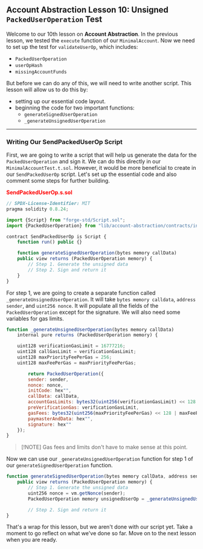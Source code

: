 ## Account Abstraction Lesson 10: Unsigned `PackedUserOperation` Test

Welcome to our 10th lesson on **Account Abstraction**. In the previous lesson, we tested the `execute` function of our `MinimalAccount`. Now we need to set up the test for `validateUserOp`, which includes:

- `PackedUserOperation`
- `userOpHash`
- `missingAccountFunds`

But before we can do any of this, we will need to write another script. This lesson will allow us to do this by:

- setting up our essential code layout.
- beginning the code for two important functions:
  - `generateSignedUserOperation`
  - `_generateUnsignedUserOperation`

---
### Writing Our SendPackedUserOp Script

First, we are going to write a script that will help us generate the data for the `PackedUserOperation` and sign it. We can do this directly in our `MinimalAccountTest.t.sol`. However, it would be more beneficial to create in our `SendPackedUserOp` script. Let's set up the essential code and also comment some steps for further building. 

**<span style="color:red">SendPackedUserOp.s.sol</span>**
```js
// SPDX-License-Identifier: MIT
pragma solidity 0.8.24;

import {Script} from "forge-std/Script.sol";
import {PackedUserOperation} from "lib/account-abstraction/contracts/interfaces/PackedUserOperation.sol";

contract SendPackedUserOp is Script {
    function run() public {}

    function generateSignedUserOperation(bytes memory callData) 
    public view returns (PackedUserOperation memory) {
        // Step 1. Generate the unsigned data
        // Step 2. Sign and return it
    }
}
```

For step 1, we are going to create a separate function called `_generateUnsignedUserOperation`. It will take `bytes memory calldata`, `address sender`, and `uint256 nonce`. It will populate all the fields of the `PackedUserOperation` except for the signature. We will also need some variables for gas limits.

```js
function _generateUnsignedUserOperation(bytes memory callData)
    internal pure returns (PackedUserOperation memory) {

    uint128 verificationGasLimit = 16777216;
    uint128 callGasLimit = verificationGasLimit;
    uint128 maxPriorityFeePerGas = 256;
    uint128 maxFeePerGas = maxPriorityFeePerGas;

        return PackedUserOperation({
        sender: sender,
        nonce: nonce,
        initCode: hex"",
        callData: callData,
        accountGasLimits: bytes32(uint256(verificationGasLimit) << 128 | callGasLimit),
        preVerificationGas: verificationGasLimit,
        gasFees: bytes32(uint256(maxPriorityFeePerGas) << 128 | maxFeePerGas),
        paymasterAndData: hex"",
        signature: hex""
    });
}
```

>[!NOTE] Gas fees and limits don't have to make sense at this point. 

Now we can use our `_generateUnsignedUserOperation` function for step 1 of our `generateSignedUserOperation` function.

```js
function generateSignedUserOperation(bytes memory callData, address sender) 
    public view returns (PackedUserOperation memory) {
        // Step 1. Generate the unsigned data
        uint256 nonce = vm.getNonce(sender);
        PackedUserOperation memory unsignedUserOp = _generateUnsignedUserOperation(callData, sender, nonce);

        // Step 2. Sign and return it
}
```

That's a wrap for this lesson, but we aren't done with our script yet. Take a moment to go reflect on what we've done so far. Move on to the next lesson when you are ready.
